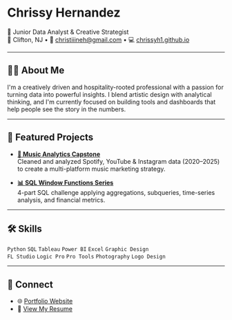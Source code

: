 # Chrissy Hernandez

🎨 Junior Data Analyst & Creative Strategist  
📍 Clifton, NJ • 📧 christiiineh@gmail.com • 💻 [chrissyh1.github.io](https://chrissyh1.github.io)

---

## 👩‍💻 About Me

I'm a creatively driven and hospitality-rooted professional with a passion for turning data into powerful insights. I blend artistic design with analytical thinking, and I'm currently focused on building tools and dashboards that help people see the story in the numbers.

---

## 📁 Featured Projects

- **[🎵 Music Analytics Capstone](https://github.com/christiiineh/music-capstone)**  
  Cleaned and analyzed Spotify, YouTube & Instagram data (2020–2025) to create a multi-platform music marketing strategy.

- **[📊 SQL Window Functions Series](https://github.com/christiiineh/chrissys_portfolio)**  
  4-part SQL challenge applying aggregations, subqueries, time-series analysis, and financial metrics.

---

## 🛠️ Skills

`Python` `SQL` `Tableau` `Power BI` `Excel` `Graphic Design`  
`FL Studio` `Logic Pro` `Pro Tools` `Photography` `Logo Design`

---

## 🔗 Connect

- 🌐 [Portfolio Website](https://chrissyh1.github.io)
- 📝 [View My Resume](https://chrissyh1.github.io/resume.html)

